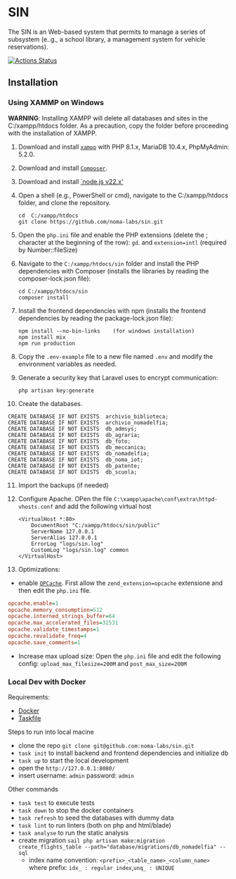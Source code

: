 # SIN
The SIN is an Web-based system that permits to manage a series of subsystem (e..g., a school library, a management system for vehicle reservations).

[![Actions Status](https://github.com/noma-labs/sin/workflows/tests/badge.svg)](https://github.com/noma-labs/sin/actions)

## Installation
### Using XAMMP on Windows
**WARNING**: Installing XAMPP will delete all databases and sites in the C:/xampp/htdocs folder. As a precaution, copy the folder before proceeding with the installation of XAMPP.

1. Download and install [`xampp`](https://www.apachefriends.org/it/index.html)  with PHP 8.1.x, MariaDB 10.4.x, PhpMyAdmin: 5.2.0.

2. Download and install  [`Composer`](https://getcomposer.org/download/).

3. Download and install  [`node.js v22.x'](https://nodejs.org/it/download/)

4. Open a shell (e.g., PowerShell or cmd), navigate to the C:/xampp/htdocs folder, and clone the repository.
    ```
    cd  C:/xampp/htdocs
    git clone https://github.com/noma-labs/sin.git
    ```

5. Open the `php.ini` file and enable the PHP extensions (delete the ; character at the beginning of the row): `gd`. and `extension=intl` (required by Number::fileSize)

6. Navigate to the `C:/xampp/htdocs/sin` folder and install the PHP dependencies with Composer (installs the libraries by reading the composer-lock.json file):
    ```
    cd C:/xampp/htdocs/sin
    composer install
    ```

6. Install the frontend dependencies with npm (installs the frontend dependencies by reading the package-lock.json file):
    ```
    npm install --no-bin-links    (for windows installation)
    npm install mix
    npm run production
   ```
7. Copy the `.env-example` file to a new file named `.env` and modify the environment variables as needed.

8. Generate a security key that Laravel uses to encrypt communication:

    ```
    php artisan key:generate
    ```

9.  Create the databases.

  ```
CREATE DATABASE IF NOT EXISTS  archivio_biblioteca;
CREATE DATABASE IF NOT EXISTS  archivio_nomadelfia;
CREATE DATABASE IF NOT EXISTS  db_admsys;
CREATE DATABASE IF NOT EXISTS  db_agraria;
CREATE DATABASE IF NOT EXISTS  db_foto;
CREATE DATABASE IF NOT EXISTS  db_meccanica;
CREATE DATABASE IF NOT EXISTS  db_nomadelfia;
CREATE DATABASE IF NOT EXISTS  db_noma_iot;
CREATE DATABASE IF NOT EXISTS  db_patente;
CREATE DATABASE IF NOT EXISTS  db_scuola;
```

11. Import the backups (if needed)

12. Configure Apache. OPen the file  `C:\xampp\apache\conf\extra\httpd-vhosts.conf` and add the following virtual host
    ```
    <VirtualHost *:80>
        DocumentRoot "C:/xampp/htdocs/sin/public"
        ServerName 127.0.0.1
        ServerAlias 127.0.0.1
        ErrorLog "logs/sin.log"
        CustomLog "logs/sin.log" common
    </VirtualHost>
    ```
13. Optimizations:
- enable [`OPCache`](https://medium.com/appstract/make-your-laravel-app-fly-with-php-opcache-9948db2a5f93).  First allow the `zend_extension=opcache` extensione and then edit the `php.ini` file.

```ini
opcache.enable=1
opcache.memory_consumption=512
opcache.interned_strings_buffer=64
opcache.max_accelerated_files=32531
opcache.validate_timestamps=1
opcache.revalidate_freq=4
opcache.save_comments=1
```
- Increase max upload size: Open the `php.ini` file and edit the following config: `upload_max_filesize=200M` and `post_max_size=200M`

### Local Dev with Docker
Requirements:
- [Docker](https://docs.docker.com/engine/install/)
- [Taskfile](https://taskfile.dev/)

Steps to run into local macine
- clone the repo `git clone git@github.com:noma-labs/sin.git`
- `task init` to install backend and frontend dependencies and initialize db
- `task up` to start the local development
- open the `http://127.0.0.1:8080/`
- insert username: `admin` password: `admin`

Other commands
- `task test` to execute tests
- `task down` to stop the docker containers
- `task refresh` to seed the databases with dummy data
- `task lint` to run linters (both on php and html/blade)
- `task analyse` to run the static analysis
- create migration `sail php artisan make:migration create_flights_table --path="database/migrations/db_nomadelfia" --sql`
    - index name convention:  `<prefix>_<table_name>_<column_name>` where prefix: `idx_ : regular index`,`unq_ : UNIQUE`
